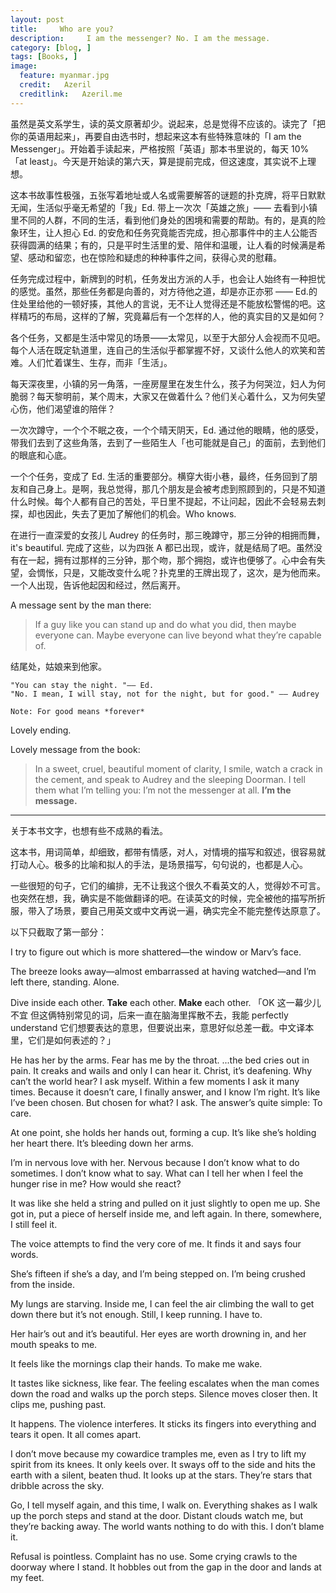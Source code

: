 ```yaml
---
layout: post  
title:     Who are you?
description:     I am the messenger? No. I am the message.
category: [blog, ]  
tags: [Books, ]  
image:
  feature: myanmar.jpg
  credit:   Azeril
  creditlink:   Azeril.me
---
```


虽然是英文系学生，读的英文原著却少。说起来，总是觉得不应该的。读完了「把你的英语用起来」，再要自由选书时，想起来这本有些特殊意味的「I am the Messenger」。开始着手读起来，严格按照「英语」那本书里说的，每天 10% 「at least」。今天是开始读的第六天，算是提前完成，但这速度，其实说不上理想。

这本书故事性极强，五张写着地址或人名或需要解答的谜题的扑克牌，将平日默默无闻，生活似乎毫无希望的「我」Ed. 带上一次次「英雄之旅」—— 去看到小镇里不同的人群，不同的生活，看到他们身处的困境和需要的帮助。有的，是真的险象环生，让人担心 Ed. 的安危和任务究竟能否完成，担心那事件中的主人公能否获得圆满的结果；有的，只是平时生活里的爱、陪伴和温暖，让人看的时候满是希望、感动和留恋，也在惊险和疑虑的种种事件之间，获得心灵的慰藉。

任务完成过程中，新牌到的时机，任务发出方派的人手，也会让人始终有一种担忧的感觉。虽然，那些任务都是向善的，对方待他之道，却是亦正亦邪 —— Ed.的住处里给他的一顿好揍，其他人的言说，无不让人觉得还是不能放松警惕的吧。这样精巧的布局，这样的了解，究竟幕后有一个怎样的人，他的真实目的又是如何？

各个任务，又都是生活中常见的场景——太常见，以至于大部分人会视而不见吧。每个人活在既定轨道里，连自己的生活似乎都掌握不好，又谈什么他人的欢笑和苦难。人们忙着谋生、生存，而非「生活」。

每天深夜里，小镇的另一角落，一座房屋里在发生什么，孩子为何哭泣，妇人为何脆弱？每天黎明前，某个周末，大家又在做着什么？他们关心着什么，又为何失望心伤，他们渴望谁的陪伴？

一次次蹲守，一个个不眠之夜，一个个晴天阴天，Ed. 通过他的眼睛，他的感受，带我们去到了这些角落，去到了一些陌生人「也可能就是自己」的面前，去到他们的眼底和心底。

一个个任务，变成了 Ed. 生活的重要部分。横穿大街小巷，最终，任务回到了朋友和自己身上。是啊，我总觉得，那几个朋友是会被考虑到照顾到的，只是不知道什么时候。每个人都有自己的苦处，平日里不提起，不让问起，因此不会轻易去刺探，却也因此，失去了更加了解他们的机会。Who knows.

在进行一直深爱的女孩儿 Audrey 的任务时，那三晚蹲守，那三分钟的相拥而舞，it's beautiful. 完成了这些，以为四张 A 都已出现，或许，就是结局了吧。虽然没有在一起，拥有过那样的三分钟，那个吻，那个拥抱，或许也便够了。心中会有失望，会惆怅，只是，又能改变什么呢？扑克里的王牌出现了，这次，是为他而来。一个人出现，告诉他起因和经过，然后离开。

A message sent by the man there: 

> If a guy like you can stand up and do what you did, then maybe everyone can. Maybe everyone can live beyond what they’re capable of.

结尾处，姑娘来到他家。

	"You can stay the night. "—— Ed.
	"No. I mean, I will stay, not for the night, but for good." —— Audrey 
	
	Note: For good means *forever*
	
Lovely ending. 

Lovely message from the book:
 
> In a sweet, cruel, beautiful moment of clarity, I smile, watch a crack in the cement, and speak to Audrey and the sleeping Doorman. I tell them what I’m telling you: I’m not the messenger at all. **I’m the message.**

***

关于本书文字，也想有些不成熟的看法。

这本书，用词简单，却细致，都带有情感，对人，对情境的描写和叙述，很容易就打动人心。极多的比喻和拟人的手法，是场景描写，句句说的，也都是人心。

一些很短的句子，它们的编排，无不让我这个很久不看英文的人，觉得妙不可言。也突然在想，我，确实是不能做翻译的吧。在读英文的时候，完全被他的描写所折服，带入了场景，要自己用英文或中文再说一遍，确实完全不能完整传达原意了。

以下只截取了第一部分：

I try to figure out which is more shattered—the window or Marv’s face. 

The breeze looks away—almost embarrassed at having watched—and I’m left there, standing. Alone.

Dive inside each other. **Take** each other. **Make** each other. 「OK 这一幕少儿不宜 但这俩特别常见的词，后来一直在脑海里挥散不去，我能 perfectly understand 它们想要表达的意思，但要说出来，意思好似总差一截。中文译本里，它们是如何表述的？」

He has her by the arms. Fear has me by the throat. ...the bed cries out in pain. It creaks and wails and only I can hear it. Christ, it’s deafening. Why can’t the world hear? I ask myself. Within a few moments I ask it many times. Because it doesn’t care, I finally answer, and I know I’m right. It’s like I’ve been chosen. But chosen for what? I ask. The answer’s quite simple: To care.

At one point, she holds her hands out, forming a cup. It’s like she’s holding her heart there. It’s bleeding down her arms.

I’m in nervous love with her. Nervous because I don’t know what to do sometimes. I don’t know what to say. What can I tell her when I feel the hunger rise in me? How would she react? 

It was like she held a string and pulled on it just slightly to open me up. She got in, put a piece of herself inside me, and left again. In there, somewhere, I still feel it.

The voice attempts to find the very core of me. It finds it and says four words.

She’s fifteen if she’s a day, and I’m being stepped on. I’m being crushed from the inside. 

My lungs are starving. Inside me, I can feel the air climbing the wall to get down there but it’s not enough. Still, I keep running. I have to.

Her hair’s out and it’s beautiful. Her eyes are worth drowning in, and her mouth speaks to me.

It feels like the mornings clap their hands. To make me wake.

It tastes like sickness, like fear. The feeling escalates when the man comes down the road and walks up the porch steps. Silence moves closer then. It clips me, pushing past.

It happens. The violence interferes. It sticks its fingers into everything and tears it open. It all comes apart.

I don’t move because my cowardice tramples me, even as I try to lift my spirit from its knees. It only keels over. It sways off to the side and hits the earth with a silent, beaten thud. It looks up at the stars. They’re stars that dribble across the sky.

Go, I tell myself again, and this time, I walk on. Everything shakes as I walk up the porch steps and stand at the door. Distant clouds watch me, but they’re backing away. The world wants nothing to do with this. I don’t blame it.

Refusal is pointless. Complaint has no use. Some crying crawls to the doorway where I stand. It hobbles out from the gap in the door and lands at my feet.


